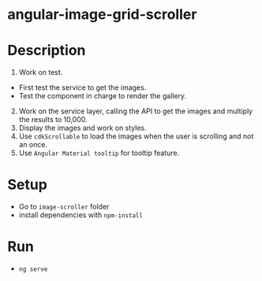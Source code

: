 # angular-image-grid-scroller

# Description
1. Work on test.
  - First test the service to get the images.
  - Test the component in charge to render the gallery.
2. Work on the service layer, calling the API to get the images and multiply the results to 10,000. 
3. Display the images and work on styles.
4. Use `cdkScrollable` to load the images when the user is scrolling and not an once.
5. Use `Angular Material tooltip` for tooltip feature.

# Setup
- Go to `image-scroller` folder
- install dependencies with `npm-install`

# Run
- `ng serve`
